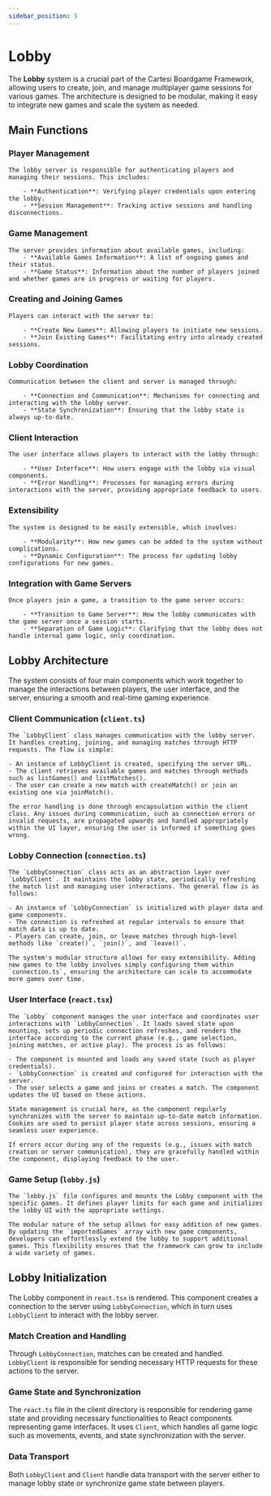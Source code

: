 ```yaml
---
sidebar_position: 5
---
```


# Lobby

The **Lobby** system is a crucial part of the Cartesi Boardgame Framework, allowing users to create, join, and manage multiplayer game sessions for various games. The architecture is designed to be modular, making it easy to integrate new games and scale the system as needed.

## Main Functions

### Player Management

    The lobby server is responsible for authenticating players and managing their sessions. This includes:

        - **Authentication**: Verifying player credentials upon entering the lobby.
        - **Session Management**: Tracking active sessions and handling disconnections.

### Game Management

    The server provides information about available games, including:
        - **Available Games Information**: A list of ongoing games and their status.
        - **Game Status**: Information about the number of players joined and whether games are in progress or waiting for players.

### Creating and Joining Games

    Players can interact with the server to:

        - **Create New Games**: Allowing players to initiate new sessions.
        - **Join Existing Games**: Facilitating entry into already created sessions.

### Lobby Coordination

    Communication between the client and server is managed through:

        - **Connection and Communication**: Mechanisms for connecting and interacting with the lobby server.
        - **State Synchronization**: Ensuring that the lobby state is always up-to-date.

### Client Interaction

    The user interface allows players to interact with the lobby through:

        - **User Interface**: How users engage with the lobby via visual components.
        - **Error Handling**: Processes for managing errors during interactions with the server, providing appropriate feedback to users.

### Extensibility

    The system is designed to be easily extensible, which involves:

        - **Modularity**: How new games can be added to the system without complications.
        - **Dynamic Configuration**: The process for updating lobby configurations for new games.

### Integration with Game Servers

    Once players join a game, a transition to the game server occurs:

        - **Transition to Game Server**: How the lobby communicates with the game server once a session starts.
        - **Separation of Game Logic**: Clarifying that the lobby does not handle internal game logic, only coordination.

## Lobby Architecture

The system consists of four main components which work together to manage the interactions between players, the user interface, and the server, ensuring a smooth and real-time gaming experience.

### Client Communication (`client.ts`)

    The `LobbyClient` class manages communication with the lobby server. It handles creating, joining, and managing matches through HTTP requests. The flow is simple:

    - An instance of LobbyClient is created, specifying the server URL.
    - The client retrieves available games and matches through methods such as listGames() and listMatches().
    - The user can create a new match with createMatch() or join an existing one via joinMatch().

    The error handling is done through encapsulation within the client class. Any issues during communication, such as connection errors or invalid requests, are propagated upwards and handled appropriately within the UI layer, ensuring the user is informed if something goes wrong.

### Lobby Connection (`connection.ts`)

    The `LobbyConnection` class acts as an abstraction layer over `LobbyClient`. It maintains the lobby state, periodically refreshing the match list and managing user interactions. The general flow is as follows:

    - An instance of `LobbyConnection` is initialized with player data and game components.
    - The connection is refreshed at regular intervals to ensure that match data is up to date.
    - Players can create, join, or leave matches through high-level methods like `create()`, `join()`, and `leave()`.

    The system's modular structure allows for easy extensibility. Adding new games to the lobby involves simply configuring them within `connection.ts`, ensuring the architecture can scale to accommodate more games over time.

### User Interface (`react.tsx`)

    The `Lobby` component manages the user interface and coordinates user interactions with `LobbyConnection`. It loads saved state upon mounting, sets up periodic connection refreshes, and renders the interface according to the current phase (e.g., game selection, joining matches, or active play). The process is as follows:

    - The component is mounted and loads any saved state (such as player credentials).
    - `LobbyConnection` is created and configured for interaction with the server.
    - The user selects a game and joins or creates a match. The component updates the UI based on these actions.

    State management is crucial here, as the component regularly synchronizes with the server to maintain up-to-date match information. Cookies are used to persist player state across sessions, ensuring a seamless user experience.

    If errors occur during any of the requests (e.g., issues with match creation or server communication), they are gracefully handled within the component, displaying feedback to the user.

### Game Setup (`lobby.js`)

    The `lobby.js` file configures and mounts the Lobby component with the specific games. It defines player limits for each game and initializes the lobby UI with the appropriate settings.

    The modular nature of the setup allows for easy addition of new games. By updating the `importedGames` array with new game components, developers can effortlessly extend the lobby to support additional games. This flexibility ensures that the framework can grow to include a wide variety of games.

## Lobby Initialization

The Lobby component in `react.tsx` is rendered. This component creates a connection to the server using `LobbyConnection`, which in turn uses `LobbyClient` to interact with the lobby server.

### Match Creation and Handling

Through `LobbyConnection`, matches can be created and handled. `LobbyClient` is responsible for sending necessary HTTP requests for these actions to the server.

### Game State and Synchronization

The `react.ts` file in the client directory is responsible for rendering game state and providing necessary functionalities to React components representing game interfaces. It uses `Client`, which handles all game logic such as movements, events, and state synchronization with the server.

### Data Transport

Both `LobbyClient` and `Client` handle data transport with the server either to manage lobby state or synchronize game state between players.
